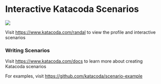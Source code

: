# Interactive Katacoda Scenarios

[![](http://shields.katacoda.com/katacoda/randal/count.svg)](https://www.katacoda.com/randal "Get your profile on Katacoda.com")

Visit https://www.katacoda.com/randal to view the profile and interactive scenarios

### Writing Scenarios
Visit https://www.katacoda.com/docs to learn more about creating Katacoda scenarios

For examples, visit https://github.com/katacoda/scenario-example

